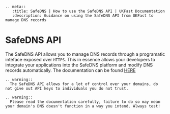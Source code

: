 ```eval_rst
.. meta::
   :title: SafeDNS | How to use the SafeDNS API | UKFast Documentation
   :description: Guidance on using the SafeDNS API from UKFast to manage DNS records
```

# SafeDNS API

The SafeDNS API allows you to manage DNS records through a programatic inteface exposed over `HTTPS`.
This in essence allows your developers to integrate your applications into the SafeDNS platform
and modify DNS records automatically. The documentation can be found [HERE](https://developers.ukfast.io/services/safedns)

```eval_rst
.. warning::
  The SafeDNS API allows for a lot of control over your domains, do not give out API keys to individuals you do not trust.
```

```eval_rst
.. warning::
  Please read the documentation carefully, failure to do so may mean your domain's DNS doesn't function in a way you intend. Always test!
```

